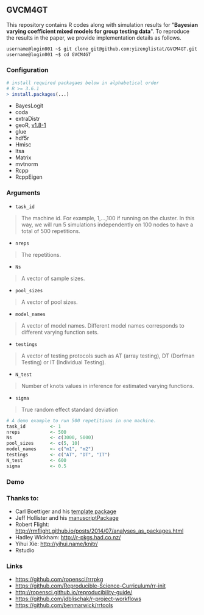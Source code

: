 ## GVCM4GT

This repository contains R codes along with simulation results for "**Bayesian varying coefficient mixed models for group testing data**". To reproduce the results in the paper, we provide implementation details as follows. 

```sh
username@login001 ~$ git clone git@github.com:yizenglistat/GVCM4GT.git
username@login001 ~$ cd GVCM4GT
```

### Configuration


```r
# install required packagaes below in alphabetical order
# R >= 3.6.1
> install.packages(...)
```

- BayesLogit
- coda
- extraDistr
- geoR, [v1.8-1](https://cran.r-project.org/src/contrib/Archive/geoR/geoR_1.8-1.tar.gz)
- glue
- hdf5r
- Hmisc
- ltsa
- Matrix
- mvtnorm
- Rcpp
- RcppEigen


### Arguments

- `task_id`
> The machine id. For example, 1,...,100 if running on the cluster. In this way, we will run 5 simulations independently on 100 nodes to have a total of 500 repetitions. 

- `nreps`
> The repetitions.

- `Ns`
> A vector of sample sizes.

- `pool_sizes`
> A vector of pool sizes.

- `model_names`
> A vector of model names. Different model names corresponds to different varying function sets.

- `testings`
> A vector of testing protocols such as AT (array testing), DT (Dorfman Testing) or IT (Individual Testing).

- `N_test`
> Number of knots values in inference for estimated varying functions. 

- `sigma`
> True random effect standard deviation


```r
# A demo example to run 500 repetitions in one machine.
task_id 		<- 1 						
nreps 			<- 500
Ns 				<- c(3000, 5000)
pool_sizes 		<- c(5, 10)
model_names 	<- c("m1", "m2")
testings 		<- c("AT", "DT", "IT")
N_test 			<- 600
sigma 			<- 0.5
```

### Demo

### Thanks to:

* Carl Boettiger and his [template package](https://github.com/cboettig/template)
* Jeff Hollister and his [manuscriptPackage](https://github.com/jhollist/manuscriptPackage)
* Robert Flight: http://rmflight.github.io/posts/2014/07/analyses_as_packages.html
* Hadley Wickham: http://r-pkgs.had.co.nz/
* Yihui Xie: http://yihui.name/knitr/
* Rstudio


### Links

* https://github.com/ropensci/rrrpkg
* https://github.com/Reproducible-Science-Curriculum/rr-init
* http://ropensci.github.io/reproducibility-guide/
* https://github.com/jdblischak/r-project-workflows
* https://github.com/benmarwick/rrtools

